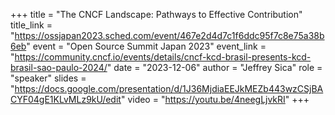 +++
title = "The CNCF Landscape: Pathways to Effective Contribution"
title_link = "https://ossjapan2023.sched.com/event/467e2d4d7c1f6ddc95f7c8e75a38b6eb"
event = "Open Source Summit Japan 2023"
event_link = "https://community.cncf.io/events/details/cncf-kcd-brasil-presents-kcd-brasil-sao-paulo-2024/"
date = "2023-12-06"
author = "Jeffrey Sica"
role = "speaker"
slides = "https://docs.google.com/presentation/d/1J36MjdiaEEJkMEZb443wzCSjBACYF04gE1KLvMLz9kU/edit"
video = "https://youtu.be/4neegLjvkRI"
+++

